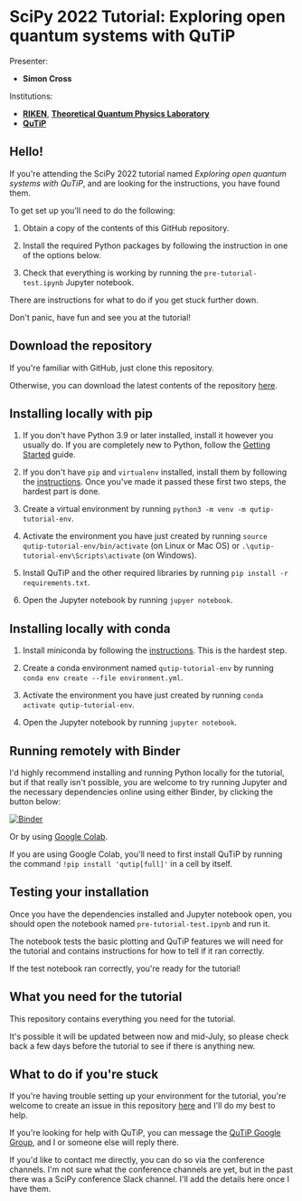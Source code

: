 # SciPy 2022 Tutorial: Exploring open quantum systems with QuTiP

Presenter:
- **Simon Cross**

Institutions:
- **[RIKEN](https://www.riken.jp/en/)**,
  **[Theoretical Quantum Physics Laboratory](https://dml.riken.jp/)**
- **[QuTiP](https://qutip.org)**

## Hello!

If you're attending the SciPy 2022 tutorial named
*Exploring open quantum systems with QuTiP*, and are looking for the
instructions, you have found them.

To get set up you'll need to do the following:

1. Obtain a copy of the contents of this GitHub repository.

2. Install the required Python packages by following the instruction in one of
   the options below.

3. Check that everything is working by running the `pre-tutorial-test.ipynb`
   Jupyter notebook.

There are instructions for what to do if you get stuck further down.

Don't panic, have fun and see you at the tutorial!


## Download the repository

If you're familiar with GitHub, just clone this repository.

Otherwise, you can download the latest contents of the repository
[here](https://github.com/hodgestar/qutip-scipy-2022/archive/refs/heads/main.zip).


## Installing locally with pip

1. If you don't have Python 3.9 or later installed, install it however
   you usually do. If you are completely new to Python, follow the
   [Getting Started](https://www.python.org/about/gettingstarted/) guide.

2. If you don't have `pip` and `virtualenv` installed, install them by
   following the [instructions](https://packaging.python.org/en/latest/guides/installing-using-pip-and-virtual-environments/). Once you've made it passed these
   first two steps, the hardest part is done.

3. Create a virtual environment by running
   `python3 -m venv -m qutip-tutorial-env`.

4. Activate the environment you have just created by running
   `source qutip-tutorial-env/bin/activate` (on Linux or Mac OS) or
   `.\qutip-tutorial-env\Scripts\activate` (on Windows).

5. Install QuTiP and the other required libraries by running
   `pip install -r requirements.txt`.

6. Open the Jupyter notebook by running `jupyer notebook`.


## Installing locally with conda

1. Install miniconda by following the [instructions](https://conda.io/projects/conda/en/latest/user-guide/install/index.html). This is the hardest step.

2. Create a conda environment named `qutip-tutorial-env` by running
   `conda env create --file environment.yml`.

3. Activate the environment you have just created by running
   `conda activate qutip-tutorial-env`.

4. Open the Jupyter notebook by running `jupyter notebook`.


## Running remotely with Binder

I'd highly recommend installing and running Python locally for the tutorial,
but if that really isn't possible, you are welcome to try running Jupyter
and the necessary dependencies online using either Binder, by clicking the
button below:

[![Binder](https://mybinder.org/badge_logo.svg)](https://mybinder.org/v2/gh/hodgestar/qutip-scipy-2022/main)

Or by using [Google Colab](https://colab.research.google.com/github/hodgestar/qutip-scipy-2022/blob/main/).

If you are using Google Colab, you'll need to first install QuTiP by running
the command `!pip install 'qutip[full]'` in a cell by itself.


## Testing your installation

Once you have the dependencies installed and Jupyter notebook open, you should
open the notebook named `pre-tutorial-test.ipynb` and run it.

The notebook tests the basic plotting and QuTiP features we will need for the
tutorial and contains instructions for how to tell if it ran correctly.

If the test notebook ran correctly, you're ready for the tutorial!


## What you need for the tutorial

This repository contains everything you need for the tutorial.

It's possible it will be updated between now and mid-July, so please check back
a few days before the tutorial to see if there is anything new.


## What to do if you're stuck

If you're having trouble setting up your environment for the tutorial, you're
welcome to create an issue in this repository
[here](https://github.com/hodgestar/qutip-scipy-2022/issues/new) and I'll do my
best to help.

If you're looking for help with QuTiP, you can message the
[QuTiP Google Group](https://groups.google.com/g/qutip), and I or someone
else will reply there.

If you'd like to contact me directly, you can do so via the conference
channels. I'm not sure what the conference channels are yet, but in the
past there was a SciPy conference Slack channel. I'll add the details here
once I have them.
